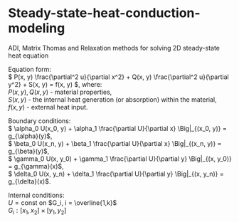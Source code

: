 # Steady-state-heat-conduction-modeling
ADI, Matrix Thomas and Relaxation methods for solving 2D steady-state heat equation  

Equation form:  
$` P(x, y) \frac{\partial^2 u}{\partial x^2} + Q(x, y) \frac{\partial^2 u}{\partial y^2} + S(x, y) = f(x, y) `$, where:  
$` P(x, y), Q(x, y)`$ - material properties,  
$` S(x, y)`$ - the internal heat generation (or absorption) within the material,  
$` f(x, y)`$ - external heat input.  

Boundary conditions:  
$` \alpha_0 U(x_0, y) + \alpha_1 \frac{\partial U}{\partial x} \Big|_{(x_0, y)} = g_{\alpha}(y)`$,  
$` \beta_0 U(x_n, y) + \beta_1 \frac{\partial U}{\partial x} \Big|_{(x_n, y)} = g_{\beta}(y)`$,  
$` \gamma_0 U(x, y_0) + \gamma_1 \frac{\partial U}{\partial y} \Big|_{(x, y_0)} = g_{\gamma}(x)`$,  
$` \delta_0 U(x, y_n) + \delta_1 \frac{\partial U}{\partial y} \Big|_{(x, y_n)} = g_{\delta}(x)`$.  

Internal conditions:  
$` U = \text{const}`$ on $`G_i, i = \overline{1,k}`$  
$` G_i : [x_1, x_2] \times [y_1, y_2] `$

